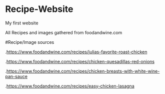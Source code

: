 # Recipe-Website
My first website

All Recipes and images gathered from foodandwine.com

#Recipe/Image sources

.https://www.foodandwine.com/recipes/julias-favorite-roast-chicken

.https://www.foodandwine.com/recipes/chicken-quesadillas-red-onions

.https://www.foodandwine.com/recipes/chicken-breasts-with-white-wine-pan-sauce

.https://www.foodandwine.com/recipes/easy-chicken-lasagna
